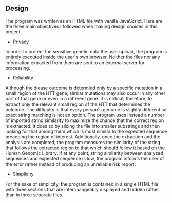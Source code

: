 ## Design

The program was written as an HTML file with vanilla JavaScript. Here are the three main objectives I followed when making design choices in this project.

* Privacy

In order to protect the sensitive genetic data the user upload, the program is entirely executed inside the user's own browser. Neither the files nor any information extracted from them are sent to an external server for processing.

* Reliability 

Although the diease outcome is determied only by a specific mutation in a small region of the HTT gene, similar mutations may also occur in any other part of that gene or even in a different gene. It is critical, therefore, to extract only the relevant small region of the HTT that determines the outcome. The difficulty is that every person's genome is slightly different so exact string matching is not an option. The program uses instead a number of imported string similarity to maximize the chance that the correct region is
extracted. It does so by slicing the file into smaller substrings and then looking for that among them which is most similar to the expected sequence preceding the region of interest.  Additionally, once the extraction and the analysis are completed, the program measures the similarity of the string that follows the extracted region to that which should follow it based on the Human Genomic Library. If at any point, string similarity between analyzed sequences and expected sequence is low, the program informs the user of the error rather instead of producing an unreliable risk report.

* Simplicity

For the sake of simplicity, the program is contained in a single HTML file with three sections that are interchangeably displayed and hidden rather than in three separate files.

